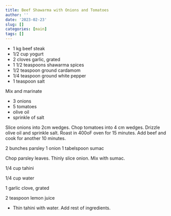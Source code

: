 ```yaml
---
title: Beef Shawarma with Onions and Tomatoes
author: ''
date: '2023-02-23'
slug: []
categories: [main]
tags: []
---
```


- 1 kg beef steak
- 1/2 cup yogurt
- 2 cloves garlic, grated
- 1 1/2 teaspoons shawarma spices
- 1/2 teaspoon ground cardamom
- 1/4 teaspoon ground white pepper
- 1 teaspoon salt

Mix and marinate

- 3 onions
- 5 tomatoes
- olive oil
- sprinkle of salt

Slice onions into 2cm wedges. Chop tomatoes into 4 cm wedges. Drizzle olive oil and sprinkle salt. 
Roast in 400oF oven for 15 minutes.
Add beef and cook for another 10 minutes. 

2 bunches parsley
1 onion
1 tabelspoon sumac

Chop parsley leaves. Thinly slice onion. Mix with sumac.

1/4 cup tahini

1/4 cup water

1 garlic clove, grated

2 teaspoon lemon juice

- Thin tahini with water. Add rest of ingredients.
